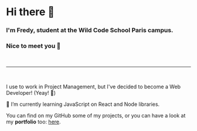 # Hi there 👋
### I'm Fredy, student at the Wild Code School Paris campus.
### Nice to meet you 🤝
<br />
<hr />
<br />
<p>I use to work in Project Management, but I've decided to become a Web Developer! (Yeay! 🙌)</p>
<p>🌱 I’m currently learning JavaScript on React and Node libraries.</p>
<p>You can find on my GitHub some of my projects, or you can have a look at my <strong>portfolio</strong> too: <a href="https://fredyly.github.io/portfolio/" target="_blank" rel="noreferrer">here</a>.</p>

<!--
**FredyLy/FredyLy** is a ✨ _special_ ✨ repository because its `README.md` (this file) appears on your GitHub profile.

Here are some ideas to get you started:

- 🔭 I’m currently working on ...
- 🌱 I’m currently learning ...
- 👯 I’m looking to collaborate on ...
- 🤔 I’m looking for help with ...
- 💬 Ask me about ...
- 📫 How to reach me: ...
- 😄 Pronouns: ...
- ⚡ Fun fact: ...
-->
